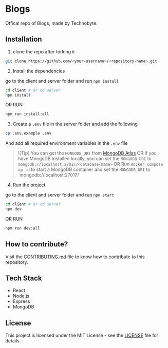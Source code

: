 # Blogs

Offical repo of Blogs, made by Technobyte.

## Installation

1. clone the repo after forking it

```bash
git clone https://github.com/<your-username>/<repository-name>.git
```

2. Install the dependencies

go to the client and server folder and run `npm install`

```bash
cd client # or cd server
npm install
```

OR RUN

```bash
npm run install:all
```

3. Create a `.env` file in the server folder and add the following

```bash
cp .env.example .env
```

And add all required environment variables in the `.env` file

> ![Tip]
> You can get the `MONGODB_URI` from [MongoDB Atlas](https://www.mongodb.com/cloud/atlas)
> OR
> If you have MongoDB installed locally, you can set the `MONGODB_URI` to `mongodb://localhost:27017/<database-name>`
> OR
> Run `docker compose up -d` to start a MongoDB container and set the `MONGODB_URI` to `mongodb://localhost:27017/<database-name>

4. Run the project

go to the client and server folder and run `npm start`

```bash
cd client # or cd server
npm dev
```

OR RUN

```bash
npm run dev:all
```

## How to contribute?

Visit the [CONTRIBUTING.md](CONTRIBUTING.md) file to know how to contribute to this repository.

## Tech Stack

- React
- Node.js
- Express
- MongoDB

## License

This project is licensed under the MIT License - see the [LICENSE](LICENSE) file for details.
